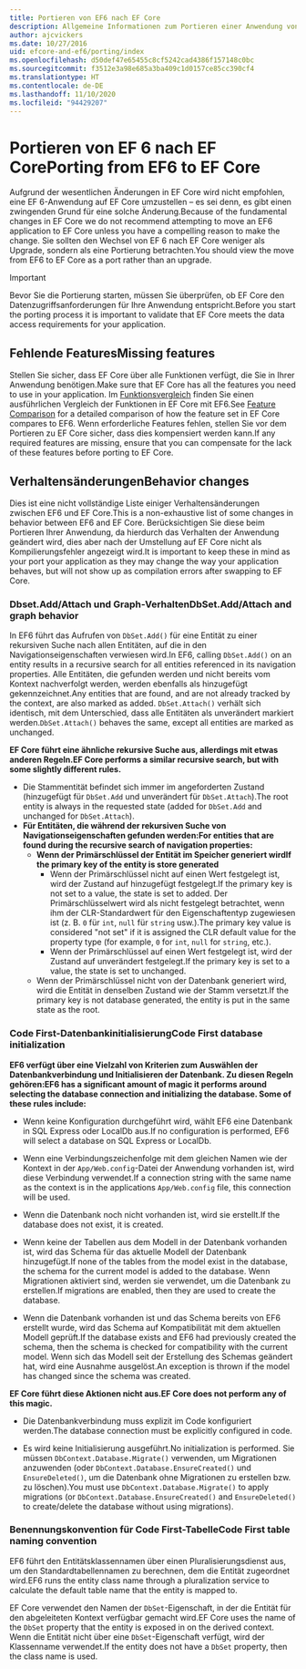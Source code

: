 ```yaml
---
title: Portieren von EF6 nach EF Core
description: Allgemeine Informationen zum Portieren einer Anwendung von Entity Framework 6 zu Entity Framework Core
author: ajcvickers
ms.date: 10/27/2016
uid: efcore-and-ef6/porting/index
ms.openlocfilehash: d50def47e65455c8cf5242cad4386f157148c0bc
ms.sourcegitcommit: f3512e3a98e685a3ba409c1d0157ce85cc390cf4
ms.translationtype: HT
ms.contentlocale: de-DE
ms.lasthandoff: 11/10/2020
ms.locfileid: "94429207"
---
```

# <a name="porting-from-ef6-to-ef-core"></a><span data-ttu-id="441da-103">Portieren von EF 6 nach EF Core</span><span class="sxs-lookup"><span data-stu-id="441da-103">Porting from EF6 to EF Core</span></span>

<span data-ttu-id="441da-104">Aufgrund der wesentlichen Änderungen in EF Core wird nicht empfohlen, eine EF 6-Anwendung auf EF Core umzustellen – es sei denn, es gibt einen zwingenden Grund für eine solche Änderung.</span><span class="sxs-lookup"><span data-stu-id="441da-104">Because of the fundamental changes in EF Core we do not recommend attempting to move an EF6 application to EF Core unless you have a compelling reason to make the change.</span></span>
<span data-ttu-id="441da-105">Sie sollten den Wechsel von EF 6 nach EF Core weniger als Upgrade, sondern als eine Portierung betrachten.</span><span class="sxs-lookup"><span data-stu-id="441da-105">You should view the move from EF6 to EF Core as a port rather than an upgrade.</span></span>

> [!IMPORTANT]
> <span data-ttu-id="441da-106">Bevor Sie die Portierung starten, müssen Sie überprüfen, ob EF Core den Datenzugriffsanforderungen für Ihre Anwendung entspricht.</span><span class="sxs-lookup"><span data-stu-id="441da-106">Before you start the porting process it is important to validate that EF Core meets the data access requirements for your application.</span></span>

## <a name="missing-features"></a><span data-ttu-id="441da-107">Fehlende Features</span><span class="sxs-lookup"><span data-stu-id="441da-107">Missing features</span></span>

<span data-ttu-id="441da-108">Stellen Sie sicher, dass EF Core über alle Funktionen verfügt, die Sie in Ihrer Anwendung benötigen.</span><span class="sxs-lookup"><span data-stu-id="441da-108">Make sure that EF Core has all the features you need to use in your application.</span></span> <span data-ttu-id="441da-109">Im [Funktionsvergleich](xref:efcore-and-ef6/index) finden Sie einen ausführlichen Vergleich der Funktionen in EF Core mit EF6.</span><span class="sxs-lookup"><span data-stu-id="441da-109">See [Feature Comparison](xref:efcore-and-ef6/index) for a detailed comparison of how the feature set in EF Core compares to EF6.</span></span> <span data-ttu-id="441da-110">Wenn erforderliche Features fehlen, stellen Sie vor dem Portieren zu EF Core sicher, dass dies kompensiert werden kann.</span><span class="sxs-lookup"><span data-stu-id="441da-110">If any required features are missing, ensure that you can compensate for the lack of these features before porting to EF Core.</span></span>

## <a name="behavior-changes"></a><span data-ttu-id="441da-111">Verhaltensänderungen</span><span class="sxs-lookup"><span data-stu-id="441da-111">Behavior changes</span></span>

<span data-ttu-id="441da-112">Dies ist eine nicht vollständige Liste einiger Verhaltensänderungen zwischen EF6 und EF Core.</span><span class="sxs-lookup"><span data-stu-id="441da-112">This is a non-exhaustive list of some changes in behavior between EF6 and EF Core.</span></span> <span data-ttu-id="441da-113">Berücksichtigen Sie diese beim Portieren Ihrer Anwendung, da hierdurch das Verhalten der Anwendung geändert wird, dies aber nach der Umstellung auf EF Core nicht als Kompilierungsfehler angezeigt wird.</span><span class="sxs-lookup"><span data-stu-id="441da-113">It is important to keep these in mind as your port your application as they may change the way your application behaves, but will not show up as compilation errors after swapping to EF Core.</span></span>

### <a name="dbsetaddattach-and-graph-behavior"></a><span data-ttu-id="441da-114">Dbset.Add/Attach und Graph-Verhalten</span><span class="sxs-lookup"><span data-stu-id="441da-114">DbSet.Add/Attach and graph behavior</span></span>

<span data-ttu-id="441da-115">In EF6 führt das Aufrufen von `DbSet.Add()` für eine Entität zu einer rekursiven Suche nach allen Entitäten, auf die in den Navigationseigenschaften verwiesen wird.</span><span class="sxs-lookup"><span data-stu-id="441da-115">In EF6, calling `DbSet.Add()` on an entity results in a recursive search for all entities referenced in its navigation properties.</span></span> <span data-ttu-id="441da-116">Alle Entitäten, die gefunden werden und nicht bereits vom Kontext nachverfolgt werden, werden ebenfalls als hinzugefügt gekennzeichnet.</span><span class="sxs-lookup"><span data-stu-id="441da-116">Any entities that are found, and are not already tracked by the context, are also marked as added.</span></span> <span data-ttu-id="441da-117">`DbSet.Attach()` verhält sich identisch, mit dem Unterschied, dass alle Entitäten als unverändert markiert werden.</span><span class="sxs-lookup"><span data-stu-id="441da-117">`DbSet.Attach()` behaves the same, except all entities are marked as unchanged.</span></span>

<span data-ttu-id="441da-118">**EF Core führt eine ähnliche rekursive Suche aus, allerdings mit etwas anderen Regeln.**</span><span class="sxs-lookup"><span data-stu-id="441da-118">**EF Core performs a similar recursive search, but with some slightly different rules.**</span></span>

* <span data-ttu-id="441da-119">Die Stammentität befindet sich immer im angeforderten Zustand (hinzugefügt für `DbSet.Add` und unverändert für `DbSet.Attach`).</span><span class="sxs-lookup"><span data-stu-id="441da-119">The root entity is always in the requested state (added for `DbSet.Add` and unchanged for `DbSet.Attach`).</span></span>
* <span data-ttu-id="441da-120">**Für Entitäten, die während der rekursiven Suche von Navigationseigenschaften gefunden werden:**</span><span class="sxs-lookup"><span data-stu-id="441da-120">**For entities that are found during the recursive search of navigation properties:**</span></span>
  * <span data-ttu-id="441da-121">**Wenn der Primärschlüssel der Entität im Speicher generiert wird**</span><span class="sxs-lookup"><span data-stu-id="441da-121">**If the primary key of the entity is store generated**</span></span>
    * <span data-ttu-id="441da-122">Wenn der Primärschlüssel nicht auf einen Wert festgelegt ist, wird der Zustand auf hinzugefügt festgelegt.</span><span class="sxs-lookup"><span data-stu-id="441da-122">If the primary key is not set to a value, the state is set to added.</span></span> <span data-ttu-id="441da-123">Der Primärschlüsselwert wird als nicht festgelegt betrachtet, wenn ihm der CLR-Standardwert für den Eigenschaftentyp zugewiesen ist (z. B. `0` für `int`, `null` für `string` usw.).</span><span class="sxs-lookup"><span data-stu-id="441da-123">The primary key value is considered "not set" if it is assigned the CLR default value for the property type (for example, `0` for `int`, `null` for `string`, etc.).</span></span>
    * <span data-ttu-id="441da-124">Wenn der Primärschlüssel auf einen Wert festgelegt ist, wird der Zustand auf unverändert festgelegt.</span><span class="sxs-lookup"><span data-stu-id="441da-124">If the primary key is set to a value, the state is set to unchanged.</span></span>
  * <span data-ttu-id="441da-125">Wenn der Primärschlüssel nicht von der Datenbank generiert wird, wird die Entität in denselben Zustand wie der Stamm versetzt.</span><span class="sxs-lookup"><span data-stu-id="441da-125">If the primary key is not database generated, the entity is put in the same state as the root.</span></span>

### <a name="code-first-database-initialization"></a><span data-ttu-id="441da-126">Code First-Datenbankinitialisierung</span><span class="sxs-lookup"><span data-stu-id="441da-126">Code First database initialization</span></span>

<span data-ttu-id="441da-127">**EF6 verfügt über eine Vielzahl von Kriterien zum Auswählen der Datenbankverbindung und Initialisieren der Datenbank. Zu diesen Regeln gehören:**</span><span class="sxs-lookup"><span data-stu-id="441da-127">**EF6 has a significant amount of magic it performs around selecting the database connection and initializing the database. Some of these rules include:**</span></span>

* <span data-ttu-id="441da-128">Wenn keine Konfiguration durchgeführt wird, wählt EF6 eine Datenbank in SQL Express oder LocalDb aus.</span><span class="sxs-lookup"><span data-stu-id="441da-128">If no configuration is performed, EF6 will select a database on SQL Express or LocalDb.</span></span>

* <span data-ttu-id="441da-129">Wenn eine Verbindungszeichenfolge mit dem gleichen Namen wie der Kontext in der `App/Web.config`-Datei der Anwendung vorhanden ist, wird diese Verbindung verwendet.</span><span class="sxs-lookup"><span data-stu-id="441da-129">If a connection string with the same name as the context is in the applications `App/Web.config` file, this connection will be used.</span></span>

* <span data-ttu-id="441da-130">Wenn die Datenbank noch nicht vorhanden ist, wird sie erstellt.</span><span class="sxs-lookup"><span data-stu-id="441da-130">If the database does not exist, it is created.</span></span>

* <span data-ttu-id="441da-131">Wenn keine der Tabellen aus dem Modell in der Datenbank vorhanden ist, wird das Schema für das aktuelle Modell der Datenbank hinzugefügt.</span><span class="sxs-lookup"><span data-stu-id="441da-131">If none of the tables from the model exist in the database, the schema for the current model is added to the database.</span></span> <span data-ttu-id="441da-132">Wenn Migrationen aktiviert sind, werden sie verwendet, um die Datenbank zu erstellen.</span><span class="sxs-lookup"><span data-stu-id="441da-132">If migrations are enabled, then they are used to create the database.</span></span>

* <span data-ttu-id="441da-133">Wenn die Datenbank vorhanden ist und das Schema bereits von EF6 erstellt wurde, wird das Schema auf Kompatibilität mit dem aktuellen Modell geprüft.</span><span class="sxs-lookup"><span data-stu-id="441da-133">If the database exists and EF6 had previously created the schema, then the schema is checked for compatibility with the current model.</span></span> <span data-ttu-id="441da-134">Wenn sich das Modell seit der Erstellung des Schemas geändert hat, wird eine Ausnahme ausgelöst.</span><span class="sxs-lookup"><span data-stu-id="441da-134">An exception is thrown if the model has changed since the schema was created.</span></span>

<span data-ttu-id="441da-135">**EF Core führt diese Aktionen nicht aus.**</span><span class="sxs-lookup"><span data-stu-id="441da-135">**EF Core does not perform any of this magic.**</span></span>

* <span data-ttu-id="441da-136">Die Datenbankverbindung muss explizit im Code konfiguriert werden.</span><span class="sxs-lookup"><span data-stu-id="441da-136">The database connection must be explicitly configured in code.</span></span>

* <span data-ttu-id="441da-137">Es wird keine Initialisierung ausgeführt.</span><span class="sxs-lookup"><span data-stu-id="441da-137">No initialization is performed.</span></span> <span data-ttu-id="441da-138">Sie müssen `DbContext.Database.Migrate()` verwenden, um Migrationen anzuwenden (oder `DbContext.Database.EnsureCreated()` und `EnsureDeleted()`, um die Datenbank ohne Migrationen zu erstellen bzw. zu löschen).</span><span class="sxs-lookup"><span data-stu-id="441da-138">You must use `DbContext.Database.Migrate()` to apply migrations (or `DbContext.Database.EnsureCreated()` and `EnsureDeleted()` to create/delete the database without using migrations).</span></span>

### <a name="code-first-table-naming-convention"></a><span data-ttu-id="441da-139">Benennungskonvention für Code First-Tabelle</span><span class="sxs-lookup"><span data-stu-id="441da-139">Code First table naming convention</span></span>

<span data-ttu-id="441da-140">EF6 führt den Entitätsklassennamen über einen Pluralisierungsdienst aus, um den Standardtabellennamen zu berechnen, dem die Entität zugeordnet wird.</span><span class="sxs-lookup"><span data-stu-id="441da-140">EF6 runs the entity class name through a pluralization service to calculate the default table name that the entity is mapped to.</span></span>

<span data-ttu-id="441da-141">EF Core verwendet den Namen der `DbSet`-Eigenschaft, in der die Entität für den abgeleiteten Kontext verfügbar gemacht wird.</span><span class="sxs-lookup"><span data-stu-id="441da-141">EF Core uses the name of the `DbSet` property that the entity is exposed in on the derived context.</span></span> <span data-ttu-id="441da-142">Wenn die Entität nicht über eine `DbSet`-Eigenschaft verfügt, wird der Klassenname verwendet.</span><span class="sxs-lookup"><span data-stu-id="441da-142">If the entity does not have a `DbSet` property, then the class name is used.</span></span>
